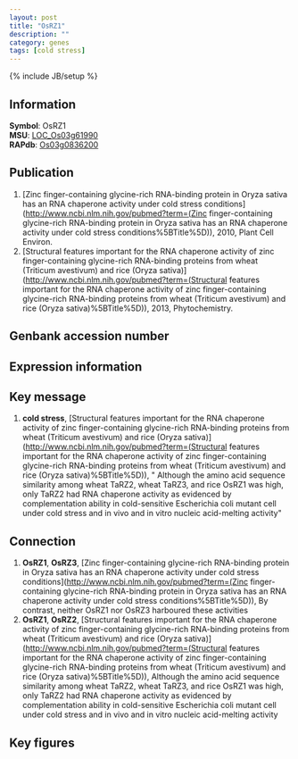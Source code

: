 ```yaml
---
layout: post
title: "OsRZ1"
description: ""
category: genes
tags: [cold stress]
---
```

{% include JB/setup %}

## Information
__Symbol__: OsRZ1  
__MSU__: [LOC_Os03g61990](http://rice.plantbiology.msu.edu/cgi-bin/ORF_infopage.cgi?orf=LOC_Os03g61990)  
__RAPdb__: [Os03g0836200](http://rapdb.dna.affrc.go.jp/viewer/gbrowse_details/irgsp1?name=Os03g0836200)  

## Publication
1. [Zinc finger-containing glycine-rich RNA-binding protein in Oryza sativa has an RNA chaperone activity under cold stress conditions](http://www.ncbi.nlm.nih.gov/pubmed?term=(Zinc finger-containing glycine-rich RNA-binding protein in Oryza sativa has an RNA chaperone activity under cold stress conditions%5BTitle%5D)), 2010, Plant Cell Environ.
2. [Structural features important for the RNA chaperone activity of zinc finger-containing glycine-rich RNA-binding proteins from wheat (Triticum avestivum) and rice (Oryza sativa)](http://www.ncbi.nlm.nih.gov/pubmed?term=(Structural features important for the RNA chaperone activity of zinc finger-containing glycine-rich RNA-binding proteins from wheat (Triticum avestivum) and rice (Oryza sativa)%5BTitle%5D)), 2013, Phytochemistry.

## Genbank accession number

## Expression information

## Key message
1. __cold stress__, [Structural features important for the RNA chaperone activity of zinc finger-containing glycine-rich RNA-binding proteins from wheat (Triticum avestivum) and rice (Oryza sativa)](http://www.ncbi.nlm.nih.gov/pubmed?term=(Structural features important for the RNA chaperone activity of zinc finger-containing glycine-rich RNA-binding proteins from wheat (Triticum avestivum) and rice (Oryza sativa)%5BTitle%5D)), " Although the amino acid sequence similarity among wheat TaRZ2, wheat TaRZ3, and rice OsRZ1 was high, only TaRZ2 had RNA chaperone activity as evidenced by complementation ability in cold-sensitive Escherichia coli mutant cell under cold stress and in vivo and in vitro nucleic acid-melting activity"

## Connection
1. __OsRZ1__, __OsRZ3__, [Zinc finger-containing glycine-rich RNA-binding protein in Oryza sativa has an RNA chaperone activity under cold stress conditions](http://www.ncbi.nlm.nih.gov/pubmed?term=(Zinc finger-containing glycine-rich RNA-binding protein in Oryza sativa has an RNA chaperone activity under cold stress conditions%5BTitle%5D)),  By contrast, neither OsRZ1 nor OsRZ3 harboured these activities
2. __OsRZ1__, __OsRZ2__, [Structural features important for the RNA chaperone activity of zinc finger-containing glycine-rich RNA-binding proteins from wheat (Triticum avestivum) and rice (Oryza sativa)](http://www.ncbi.nlm.nih.gov/pubmed?term=(Structural features important for the RNA chaperone activity of zinc finger-containing glycine-rich RNA-binding proteins from wheat (Triticum avestivum) and rice (Oryza sativa)%5BTitle%5D)),  Although the amino acid sequence similarity among wheat TaRZ2, wheat TaRZ3, and rice OsRZ1 was high, only TaRZ2 had RNA chaperone activity as evidenced by complementation ability in cold-sensitive Escherichia coli mutant cell under cold stress and in vivo and in vitro nucleic acid-melting activity

## Key figures


